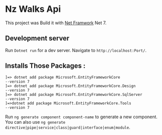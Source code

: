 # Nz Walks Api
This project was Build it with [Net Framwork]() Net 7.

## Development server

Run `Dotnet run` for a dev server. Navigate to `http://localhost:Port/`.

## Installs Those Packages :
    ]=> dotnet add package Microsoft.EntityFrameworkCore                      --version 7
    ]=> dotnet add package Microsoft.EntityFrameworkCore.Design               --version 7
    ]=> dotnet add package Microsoft.EntityFrameworkCore.SqlServer            --version 7
    ]=>dotnet add package Microsoft.EntityFrameworkCore.Tools                 --version 7
    

Run `ng generate component component-name` to generate a new component. You can also use `ng generate directive|pipe|service|class|guard|interface|enum|module`.

